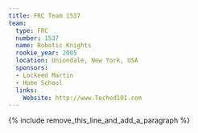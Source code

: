 ```yaml
---
title: FRC Team 1537
team:
  type: FRC
  number: 1537
  name: Robotic Knights
  rookie_year: 2005
  location: Uniondale, New York, USA
  sponsors:
  - Lockeed Martin
  - Home School
  links:
    Website: http://www.Teched101.com
---
```


{% include remove_this_line_and_add_a_paragraph %}
